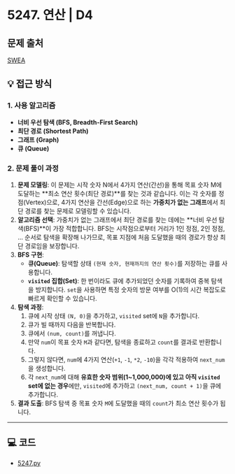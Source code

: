 # 5247. 연산 | D4


## 문제 출처
[SWEA](https://swexpertacademy.com/main/learn/course/lectureProblemViewer.do)

## 💡 접근 방식

### 1. 사용 알고리즘
* **너비 우선 탐색 (BFS, Breadth-First Search)**
* **최단 경로 (Shortest Path)**
* **그래프 (Graph)**
* **큐 (Queue)**

### 2. 문제 풀이 과정
1.  **문제 모델링**: 이 문제는 시작 숫자 N에서 4가지 연산(간선)을 통해 목표 숫자 M에 도달하는 **최소 연산 횟수(최단 경로)**를 찾는 것과 같습니다. 이는 각 숫자를 정점(Vertex)으로, 4가지 연산을 간선(Edge)으로 하는 **가중치가 없는 그래프**에서 최단 경로를 찾는 문제로 모델링할 수 있습니다.
2.  **알고리즘 선택**: 가중치가 없는 그래프에서 최단 경로를 찾는 데에는 **너비 우선 탐색(BFS)**이 가장 적합합니다. BFS는 시작점으로부터 거리가 1인 정점, 2인 정점, ... 순서로 탐색을 확장해 나가므로, 목표 지점에 처음 도달했을 때의 경로가 항상 최단 경로임을 보장합니다.
3.  **BFS 구현**:
    * **큐(Queue)**: 탐색할 상태 `(현재 숫자, 현재까지의 연산 횟수)`를 저장하는 큐를 사용합니다.
    * **`visited` 집합(Set)**: 한 번이라도 큐에 추가되었던 숫자를 기록하여 중복 탐색을 방지합니다. `set`을 사용하면 특정 숫자의 방문 여부를 O(1)의 시간 복잡도로 빠르게 확인할 수 있습니다.
4.  **탐색 과정**:
    1.  큐에 시작 상태 `(N, 0)`을 추가하고, `visited` set에 `N`을 추가합니다.
    2.  큐가 빌 때까지 다음을 반복합니다.
    3.  큐에서 `(num, count)`를 꺼냅니다.
    4.  만약 `num`이 목표 숫자 `M`과 같다면, 탐색을 종료하고 `count`를 결과로 반환합니다.
    5.  그렇지 않다면, `num`에 4가지 연산(`+1`, `-1`, `*2`, `-10`)을 각각 적용하여 `next_num`을 생성합니다.
    6.  각 `next_num`에 대해 **유효한 숫자 범위(1~1,000,000)에 있고 아직 `visited` set에 없는 경우**에만, `visited`에 추가하고 `(next_num, count + 1)`을 큐에 추가합니다.
5.  **결과 도출**: BFS 탐색 중 목표 숫자 `M`에 도달했을 때의 `count`가 최소 연산 횟수가 됩니다.

---

## 💻 코드
* [5247.py](5247.py)